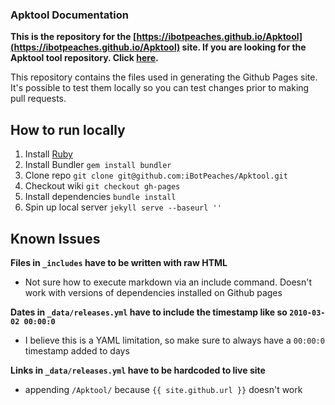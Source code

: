 ### Apktool Documentation
**This is the repository for the [https://ibotpeaches.github.io/Apktool](https://ibotpeaches.github.io/Apktool) site. If you are looking for the Apktool tool repository. Click [here](https://github.com/iBotPeaches/Apktool).**

This repository contains the files used in generating the Github Pages site. It's possible to test them locally so you can test changes prior to making pull requests.


## How to run locally
1. Install [Ruby](https://www.ruby-lang.org/en/documentation/installation/)
2. Install Bundler `gem install bundler`
3. Clone repo `git clone git@github.com:iBotPeaches/Apktool.git`
4. Checkout wiki `git checkout gh-pages`
5. Install dependencies `bundle install`
6. Spin up local server `jekyll serve --baseurl ''`

## Known Issues

**Files in `_includes` have to be written with raw HTML**  
 - Not sure how to execute markdown via an include command. Doesn't work with versions of dependencies installed on Github pages
 
**Dates in `_data/releases.yml` have to include the timestamp like so `2010-03-02 00:00:0`**
 - I believe this is a YAML limitation, so make sure to always have a `00:00:0` timestamp added to days
 
**Links in `_data/releases.yml` have to be hardcoded to live site**
 - appending `/Apktool/` because `{{ site.github.url }}` doesn't work
